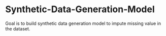 # Synthetic-Data-Generation-Model
Goal is to build synthetic data generation model to impute missing value in the dataset.
